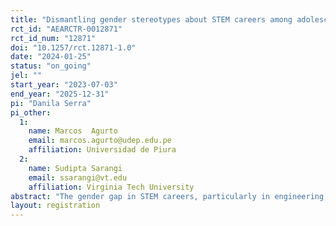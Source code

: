 ```yaml
---
title: "Dismantling gender stereotypes about STEM careers among adolescents and their teachers: Experimental evidence from Peruvian schools"
rct_id: "AEARCTR-0012871"
rct_id_num: "12871"
doi: "10.1257/rct.12871-1.0"
date: "2024-01-25"
status: "on_going"
jel: ""
start_year: "2023-07-03"
end_year: "2025-12-31"
pi: "Danila Serra"
pi_other:
  1:
    name: Marcos  Agurto
    email: marcos.agurto@udep.edu.pe
    affiliation: Universidad de Piura
  2:
    name: Sudipta Sarangi
    email: ssarangi@vt.edu
    affiliation: Virginia Tech University
abstract: "The gender gap in STEM careers, particularly in engineering, is wide and persistent. Youths and their parents tend to consider engineering as a predominantly male domain, contributing to the perpetuation of gender disparities. A number of recent studies have tried to dismantle these stereotypes by exposing high school students to role models and by providing information on desirable career prospects linked to the major. We add to this literature by conducting a role model-based information campaign, through a randomized controlled trial (RCT), targeting final year high school students in Peru. In contrast to previous studies, our program uses Instagram, a widely-used social platform among adolescents. Additionally, we address a crucial aspect of youths' study and career choices—the influence of teachers. In one treatment arm, we introduce an information program aimed at head teachers. This program comprises short videos featuring three local engineering professors (including two women), delivered to them via WhatsApp. By leveraging Instagram and engaging teachers, our interventions seek to challenge stereotypes and broaden the perspective of high school students regarding engineering as a viable and inclusive career option for women."
layout: registration
---
```


